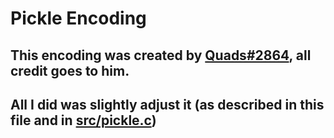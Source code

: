 # Pickle Encoding

## This encoding was created by [Quads#2864](https://discord.com/users/427095706000556044), all credit goes to him.
## All I did was slightly adjust it (as described in this file and in [src/pickle.c](https://github.com/alba4k/pickle/blob/master/src/pickle.c))